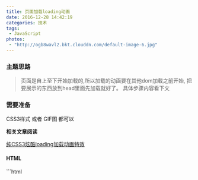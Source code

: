 ```yaml
---
title: 页面加载loading动画
date: 2016-12-28 14:42:19
categories:	技术
tags:
 - JavaScript
photos: 
 - "http://ogb8wavl2.bkt.clouddn.com/default-image-6.jpg"
---
```

### 主题思路
<blockquote class="blockquote-center">
	页面是自上至下开始加载的,所以加载的动画要在其他dom加载之前开始,
	把要展示的东西放到head里面先加载就好了。
	具体步骤内容看下文
</blockquote>

### 需要准备

CSS3样式 或者 GIF图 都可以

**相关文章阅读**

[纯CSS3炫酷loading加载动画特效](http://www.htmleaf.com/css3/css3donghua/201503301596.html)

<h4 data-type="HTML">HTML</h4>
```html
	<head>
		<!-- 将下面js放入页面 head 里的尾部 -->
		<link rel="stylesheet" type="text/css" href="loading.css">
		<script type="text/javascript">
		    //动画需要的 HTML
		    var _LoadingHtml = `<div class="xxx">...</div>`;

		    //呈现loading效果
		    document.write(_LoadingHtml);  

		    //监听加载状态改变  
		    document.onreadystatechange = completeLoading; 

		    //加载状态为complete时移除loading效果  
		    function completeLoading() { 

			//  uninitialized - 还未开始载入
			//  loading - 载入中
			//  interactive - 已加载，文档与用户可以开始交互
			//  complete - 载入完成

		    	if (document.readyState == "complete") {
					$('div').fadeOut(1500);
		    	}  
		    }
		</script>
	</head>
```